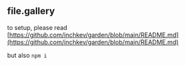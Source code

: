 ## file.gallery

to setup, please read [https://github.com/inchkev/garden/blob/main/README.md](https://github.com/inchkev/garden/blob/main/README.md)

but also `npm i`

